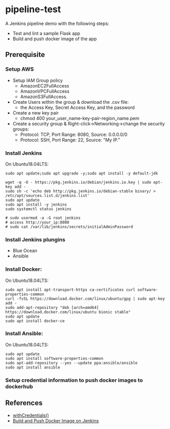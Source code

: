 # pipeline-test

A Jenkins pipeline demo with the following steps:
- Test and lint a sample Flask app
- Build and push docker image of the app

## Prerequisite

### Setup AWS
- Setup IAM Group policy
   - AmazonEC2FullAccess
   - AmazonVPCFullAccess
   - AmazonS3FullAccess.
- Create Users within the group & download the .csv file:
   - the Access Key, Secret Access Key, and the password
- Create a new key pair
   - chmod 400 your_user_name-key-pair-region_name.pem
- Create a security group & Right-click->Networking->change the security groups:
   - Protocol: TCP, Port Range: 8080, Source: 0.0.0.0/0
   - Protocol: SSH, Port Range: 22, Source: "My IP."

### Install Jenkins

On Ubuntu18.04LTS:
```
sudo apt update;sudo apt upgrade -y;sudo apt install -y default-jdk

wget -q -O - https://pkg.jenkins.io/debian/jenkins.io.key | sudo apt-key add -
sudo sh -c 'echo deb http://pkg.jenkins.io/debian-stable binary/ > /etc/apt/sources.list.d/jenkins.list'
sudo apt update
sudo apt install -y jenkins
sudo systemctl status jenkins

# sudo usermod -a -G root jenkins
# access http://your_ip:8080
# sudo cat /var/lib/jenkins/secrets/initialAdminPassword
```

### Install Jenkins plungins
- Blue Ocean
- Ansible

### Install Docker:

On Ubuntu18.04LTS:
```
sudo apt install apt-transport-https ca-certificates curl software-properties-common
curl -fsSL https://download.docker.com/linux/ubuntu/gpg | sudo apt-key add -
sudo add-apt-repository "deb [arch=amd64] https://download.docker.com/linux/ubuntu bionic stable"
sudo apt update
sudo apt install docker-ce
```

### Install Ansible:
On Ubuntu18.04LTS:
```
sudo apt update
sudo apt install software-properties-common
sudo apt-add-repository --yes --update ppa:ansible/ansible
sudo apt install ansible
```

### Setup credential information to push docker images to dockerhub


## References
- [withCredentials()](https://jenkins.io/doc/pipeline/steps/credentials-binding/)
- [Build and Push Docker Image on Jenkins](https://medium.com/@gustavo.guss/jenkins-building-docker-image-and-sending-to-registry-64b84ea45ee9)
